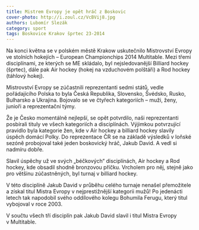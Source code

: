 ```yaml
---
title: Mistrem Evropy je opět hráč z Boskovic
cover-photo: http://i.zoul.cz/VcBVij8.jpg
authors: Lubomír Slezák
category: sport
tags: Boskovice Krakov šprtec 23-2014 
---
```


Na konci května se v polském městě Krakow uskutečnilo Mistrovství Evropy ve stolních hokejích – European Championchips 2014 Multitable. Mezi třemi disciplínami, ze kterých se ME skládalo, byl nejsledovanější Billiard hockey (šprtec), dále pak Air hockey (hokej na vzduchovém polštáři) a Rod hockey (táhlový hokej).

Mistrovství Evropy se zúčastnili reprezentanti sedmi států, vedle pořádajícího Polska to byla Česká Republika, Slovensko, Švédsko, Rusko, Bulharsko a Ukrajina. Bojovalo se ve čtyřech kategoriích – muži, ženy, junioři a reprezentační týmy.

Že je Česko momentálně nejlepší, se opět potvrdilo, naši reprezentanti posbírali tituly ve všech kategoriích a disciplínách. Výjimkou potvrzující pravidlo byla kategorie žen, kde v Air hockey a billiard hockey slavily úspěch domácí Polky.
Do reprezentace ČR se na základě výsledků v loňské sezóně probojoval také jeden boskovický hráč, Jakub David. A vedl si nadmíru dobře.

Slavil úspěchy už ve svých „béčkových“ disciplínách, Air hockey a Rod hockey, kde obsadil shodně bronzovou příčku. Vrcholem pro něj, stejně jako pro většinu zúčastněných, byl turnaj v billiard hockey.

V této disciplíně Jakub David v průběhu celého turnaje nenašel přemožitele a získal titul Mistra Evropy v nejprestižnější kategorii mužů! Po jedenácti letech tak napodobil svého oddílového kolegu Bohumila Ferugu, který titul vybojoval v roce 2003.

V součtu všech tří disciplín pak Jakub David slavil i titul Mistra Evropy v Multitable.